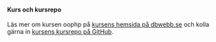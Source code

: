 #### Kurs och kursrepo

Läs mer om kursen oophp på [kursens hemsida på dbwebb.se](https://dbwebb.se/kurser/oophp-v5) och kolla gärna in [kursens kursrepo på GitHub](https://github.com/mosbth/oophp-v5).
